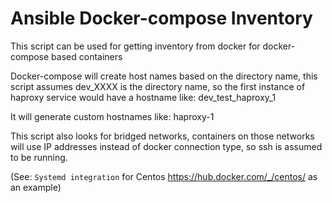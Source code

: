 # Ansible Docker-compose Inventory

This script can be used for getting inventory from docker for docker-compose based containers

Docker-compose will create host names based on the directory name, this script assumes dev_XXXX is the directory name,
so the first instance of haproxy service would have a hostname like: dev_test_haproxy_1

It will generate custom hostnames like: haproxy-1

This script also looks for bridged networks, containers on those networks will use IP addresses instead of docker connection type,
so ssh is assumed to be running.

(See: `Systemd integration` for Centos https://hub.docker.com/_/centos/ as an example)
